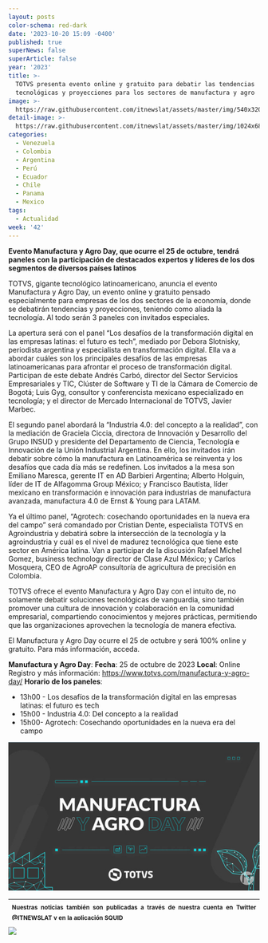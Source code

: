 ```yaml
---
layout: posts
color-schema: red-dark
date: '2023-10-20 15:09 -0400'
published: true
superNews: false
superArticle: false
year: '2023'
title: >-
  TOTVS presenta evento online y gratuito para debatir las tendencias
  tecnológicas y proyecciones para los sectores de manufactura y agro
image: >-
  https://raw.githubusercontent.com/itnewslat/assets/master/img/540x320/Manufactura-y-Agro-p.jpg
detail-image: >-
  https://raw.githubusercontent.com/itnewslat/assets/master/img/1024x680/Manufactura-y-Agro-g.jpg
categories:
  - Venezuela
  - Colombia
  - Argentina
  - Perú
  - Ecuador
  - Chile
  - Panama
  - Mexico
tags:
  - Actualidad
week: '42'
---
```

**Evento Manufactura y Agro Day, que ocurre el 25 de octubre, tendrá paneles con la participación de destacados expertos y líderes de los dos segmentos de diversos países latinos**

TOTVS, gigante tecnológico latinoamericano, anuncia el evento Manufactura y Agro Day, un evento online y gratuito pensado especialmente para empresas de los dos sectores de la economía, donde se debatirán tendencias y proyecciones, teniendo como aliada la tecnología. Al todo serán 3 paneles con invitados especiales.

La apertura será con el panel “Los desafíos de la transformación digital en las empresas latinas: el futuro es tech”, mediado por Debora Slotnisky, periodista argentina y especialista en transformación digital. Ella va a abordar cuáles son los principales desafíos de las empresas latinoamericanas para afrontar el proceso de transformación digital. Participan de este debate Andrés Carbó, director del Sector Servicios Empresariales y TIC, Clúster de Software y TI de la Cámara de Comercio de Bogotá; Luis Gyg, consultor y conferencista mexicano especializado en tecnología; y el director de Mercado Internacional de TOTVS, Javier Marbec.

El segundo panel abordará la “Industria 4.0: del concepto a la realidad”, con la mediación de Graciela Ciccia, directora de Innovación y Desarrollo del Grupo INSUD y presidente del Departamento de Ciencia, Tecnología e Innovación de la Unión Industrial Argentina. En ello, los invitados irán debatir sobre cómo la manufactura en Latinoamérica se reinventa y los desafíos que cada día más se redefinen. Los invitados a la mesa son Emiliano Maresca, gerente IT en AD Barbieri Argentina; Alberto Holguin, líder de IT de Alfagomma Group México; y Francisco Bautista, líder mexicano en transformación e innovación para industrias de manufactura avanzada, manufactura 4.0 de Ernst & Young para LATAM.

Ya el último panel, “Agrotech: cosechando oportunidades en la nueva era del campo” será comandado por Cristian Dente, especialista TOTVS en Agroindustria y debatirá sobre la intersección de la tecnología y la agroindustria y cuál es el nivel de madurez tecnológica que tiene este sector en América latina. Van a participar de la discusión Rafael Michel Gomez, business technology director de Clase Azul México; y Carlos Mosquera, CEO de AgroAP consultoría de agricultura de precisión en Colombia.

TOTVS ofrece el evento Manufactura y Agro Day con el intuito de, no solamente debatir soluciones tecnológicas de vanguardia, sino también promover una cultura de innovación y colaboración en la comunidad empresarial, compartiendo conocimientos y mejores prácticas, permitiendo que las organizaciones aprovechen la tecnología de manera efectiva.

El Manufactura y Agro Day ocurre el 25 de octubre y será 100% online y gratuito. Para más información, acceda.

**Manufactura y Agro Day**:
**Fecha**: 25 de octubre de 2023
**Local**: Online Registro y más información: https://www.totvs.com/manufactura-y-agro-day/
**Horario de los paneles**:

- 13h00 - Los desafíos de la transformación digital en las empresas latinas: el futuro es tech
- 15h00 - Industria 4.0: Del concepto a la realidad
- 15h00- Agrotech: Cosechando oportunidades en la nueva era del campo

![](https://raw.githubusercontent.com/itnewslat/assets/master/img/540x320/Manufactura-y-Agro-p.jpg)

<table style="height: 42px;" width="569">
<tbody>
<tr>
<td style="text-align: justify;"><sub><strong>Nuestras noticias también son publicadas a través de nuestra cuenta en Twitter <a href="https://twitter.com/itnewslat?lang=es">@ITNEWSLAT</a> y en la aplicación <a href="https://squidapp.co/en/">SQUID</a></strong></sub></td>
</tr>
</tbody>
</table>

<img src="https://tracker.metricool.com/c3po.jpg?hash=56f88a41e39ab42c063cc51676587a04"/>